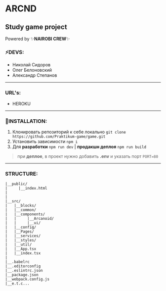 # **ARCND**

## **Study game project**
Powered by  :sparkles:__NAIROBI CREW__:sparkles:
### :zap:DEVS:
* Николай Сидоров
* Олег Белоновский
* Александр Степанов
<hr>

### URL's:
* HEROKU
<hr>

### :floppy_disk:INSTALLATION:
1) Клонировать репозиторий к себе локально `git clone https://github.com/Praktikum-game/game.git`
2) Установить зависимости `npm i`
3) Для __разработки__ `npm run dev` | __продакшн деплоя__ `npm run build`
> при __деплое__, в проект нужно добавить **.env** и указать порт `PORT=80`
<hr>

### STRUCTURE:
```
|__public/
|     |__index.html
|
|
|__src/
|   |__blocks/
|   |__common/
|   |__components/
|   |     |__Arcanoid/
|   |     |__ui/
|   |__config/
|   |__Pages/
|   |__services/
|   |__styles/
|   |__util/
|   |__App.tsx
|   |__index.tsx
|
|__.babelrc
|__.editorconfig
|__.eslintrc.json
|__package.json
|__webpack.config.js
|__e.t.c...

```

